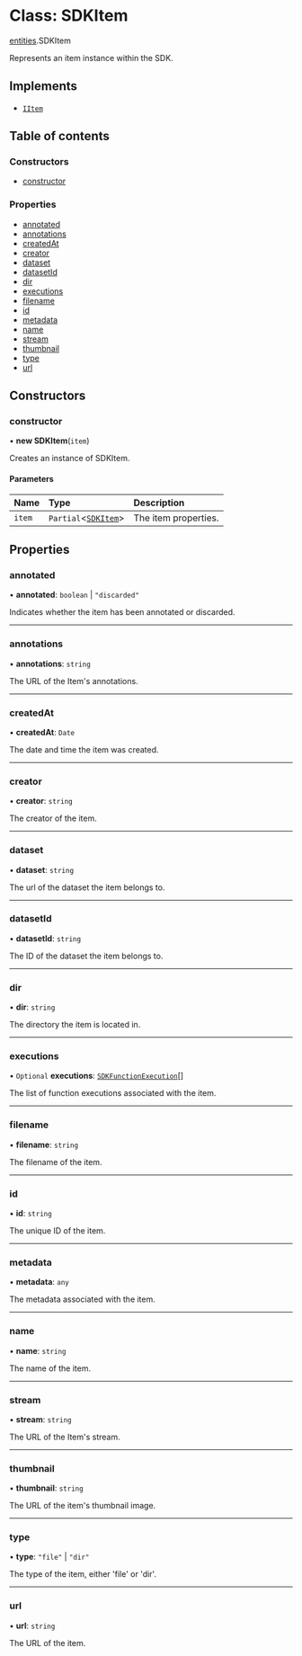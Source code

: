 # Class: SDKItem

[entities](./entities.md).SDKItem

Represents an item instance within the SDK.

## Implements

- [`IItem`](../interfaces/IItem.md)

## Table of contents

### Constructors

- [constructor](SDKItem.md#constructor)

### Properties

- [annotated](SDKItem.md#annotated)
- [annotations](SDKItem.md#annotations)
- [createdAt](SDKItem.md#createdat)
- [creator](SDKItem.md#creator)
- [dataset](SDKItem.md#dataset)
- [datasetId](SDKItem.md#datasetid)
- [dir](SDKItem.md#dir)
- [executions](SDKItem.md#executions)
- [filename](SDKItem.md#filename)
- [id](SDKItem.md#id)
- [metadata](SDKItem.md#metadata)
- [name](SDKItem.md#name)
- [stream](SDKItem.md#stream)
- [thumbnail](SDKItem.md#thumbnail)
- [type](SDKItem.md#type)
- [url](SDKItem.md#url)

## Constructors

### constructor

• **new SDKItem**(`item`)

Creates an instance of SDKItem.

#### Parameters

| Name | Type | Description |
| :------ | :------ | :------ |
| `item` | `Partial`<[`SDKItem`](SDKItem.md)> | The item properties. |

## Properties

### annotated

• **annotated**: `boolean` \| ``"discarded"``

Indicates whether the item has been annotated or discarded.

___

### annotations

• **annotations**: `string`

The URL of the Item's annotations.

___

### createdAt

• **createdAt**: `Date`

The date and time the item was created.

___

### creator

• **creator**: `string`

The creator of the item.

___

### dataset

• **dataset**: `string`

The url of the dataset the item belongs to.

___

### datasetId

• **datasetId**: `string`

The ID of the dataset the item belongs to.

___

### dir

• **dir**: `string`

The directory the item is located in.

___

### executions

• `Optional` **executions**: [`SDKFunctionExecution`](SDKFunctionExecution.md)[]

The list of function executions associated with the item.

___

### filename

• **filename**: `string`

The filename of the item.

___

### id

• **id**: `string`

The unique ID of the item.

___

### metadata

• **metadata**: `any`

The metadata associated with the item.

___

### name

• **name**: `string`

The name of the item.

___

### stream

• **stream**: `string`

The URL of the Item's stream.

___

### thumbnail

• **thumbnail**: `string`

The URL of the item's thumbnail image.

___

### type

• **type**: ``"file"`` \| ``"dir"``

The type of the item, either 'file' or 'dir'.

___

### url

• **url**: `string`

The URL of the item.
